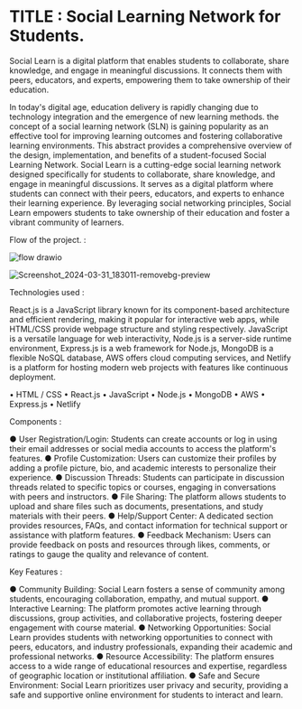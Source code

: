 # TITLE : Social Learning Network for Students.
Social Learn is a digital platform that enables students to collaborate, share knowledge, and engage in meaningful discussions. It connects them with peers, educators, and experts, empowering them to take ownership of their education.
 
In today's digital age, education delivery is rapidly changing due to technology integration and the emergence of new learning methods. the concept of a social learning network (SLN) is gaining popularity as an effective tool for improving learning outcomes and fostering collaborative learning environments. This abstract provides a comprehensive overview of the design, implementation, and benefits of a student-focused Social Learning Network.
Social Learn is a cutting-edge social learning network designed specifically for students to collaborate, share knowledge, and engage in meaningful discussions. It serves as a digital platform where students can connect with their peers, educators, and experts to enhance their learning experience. By leveraging social networking principles, Social Learn empowers students to take ownership of their education and foster a vibrant community of learners.

Flow of the project. :

![flow  drawio](https://github.com/HariDama21/Social-learning-network-for-Students-MERN-Project-/assets/106622827/4f914980-13ee-45d3-bbd5-5d2165e9acdb)

![Screenshot_2024-03-31_183011-removebg-preview](https://github.com/HariDama21/Social-learning-network-for-Students-MERN-Project-/assets/106622827/75486a41-88ce-4123-88b9-d24fa4f9aef1)

Technologies used :

React.js is a JavaScript library known for its component-based architecture and efficient rendering, making it popular for interactive web apps, while HTML/CSS provide webpage structure and styling respectively. JavaScript is a versatile language for web interactivity, Node.js is a server-side runtime environment, Express.js is a web framework for Node.js, MongoDB is a flexible NoSQL database, AWS offers cloud computing services, and Netlify is a platform for hosting modern web projects with features like continuous deployment.

•	HTML / CSS	•	React.js
•	JavaScript	•	Node.js
•	MongoDB	•	AWS
•	Express.js	•	Netlify

Components :

●	User Registration/Login: Students can create accounts or log in using their email addresses or social media accounts to access the platform's features.
●	Profile Customization: Users can customize their profiles by adding a profile picture, bio, and academic interests to personalize their experience.
●	Discussion Threads: Students can participate in discussion threads related to specific topics or courses, engaging in conversations with peers and instructors.
●	File Sharing: The platform allows students to upload and share files such as documents, presentations, and study materials with their peers.
●	Help/Support Center: A dedicated section provides resources, FAQs, and contact information for technical support or assistance with platform features.
●	Feedback Mechanism: Users can provide feedback on posts and resources through likes, comments, or ratings to gauge the quality and relevance of content.

Key Features :

●	Community Building: Social Learn fosters a sense of community among students, encouraging collaboration, empathy, and mutual support.
●	Interactive Learning: The platform promotes active learning through discussions, group activities, and collaborative projects, fostering deeper engagement with course material.
●	Networking Opportunities: Social Learn provides students with networking opportunities to connect with peers, educators, and industry professionals, expanding their academic and professional networks.
●	Resource Accessibility: The platform ensures access to a wide range of educational resources and expertise, regardless of geographic location or institutional affiliation.
●	Safe and Secure Environment: Social Learn prioritizes user privacy and security, providing a safe and supportive online environment for students to interact and learn.
